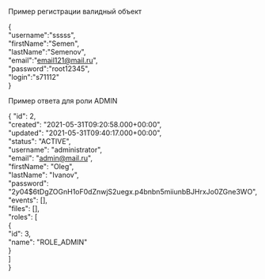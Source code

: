 



Пример регистрации валидный объект

{  
"username":"sssss",  
"firstName":"Semen",  
"lastName":"Semenov",  
"email":"email121@mail.ru",  
"password":"root12345",  
"login":"s71112"  
}


Пример ответа для роли ADMIN

{
"id": 2,  
"created": "2021-05-31T09:20:58.000+00:00",  
"updated": "2021-05-31T09:40:17.000+00:00",  
"status": "ACTIVE",  
"username": "administrator",  
"email": "admin@mail.ru",  
"firstName": "Oleg",  
"lastName": "Ivanov",  
"password": "$2y$04$6tDgZOGnH1oF0dZnwjS2uegx.p4bnbn5miiunbBJHrxJo0ZGne3WO",  
"events": [],  
"files": [],  
"roles": [  
{  
"id": 3,  
"name": "ROLE_ADMIN"  
}  
]  
}